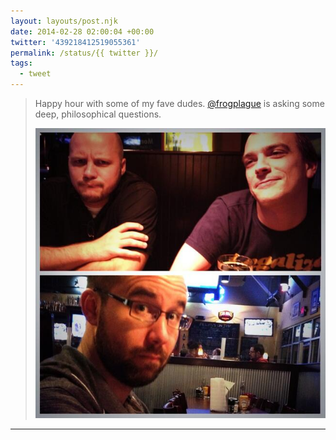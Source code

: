 ```yaml
---
layout: layouts/post.njk
date: 2014-02-28 02:00:04 +00:00
twitter: '439218412519055361'
permalink: /status/{{ twitter }}/
tags: 
  - tweet
---
```


> Happy hour with some of my fave dudes. [@frogplague](https://twitter.com/frogplague) is asking some deep, philosophical questions. 
> 
> ![Jake, Jeremy, and Devon](/img/439218412519055361-Bhhq0afCAAEUZ-o.jpg)

---
